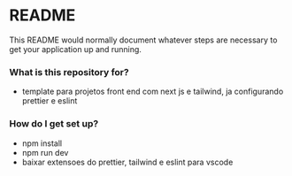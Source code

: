 # README

This README would normally document whatever steps are necessary to get your application up and running.

### What is this repository for?

- template para projetos front end com next js e tailwind, ja configurando prettier e eslint

### How do I get set up?

- npm install
- npm run dev
- baixar extensoes do prettier, tailwind e eslint para vscode
